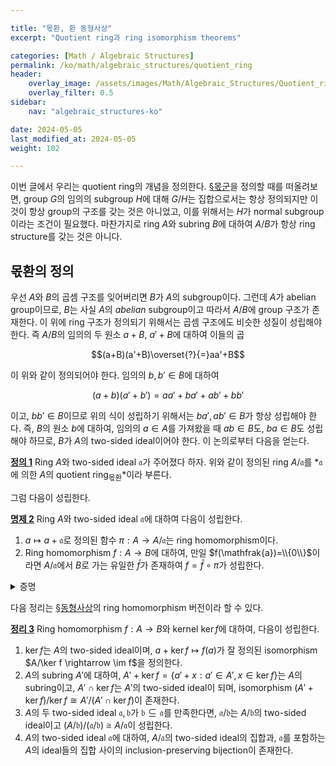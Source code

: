 ```yaml
---

title: "몫환, 환 동형사상"
excerpt: "Quotient ring과 ring isomorphism theorems"

categories: [Math / Algebraic Structures]
permalink: /ko/math/algebraic_structures/quotient_ring
header:
    overlay_image: /assets/images/Math/Algebraic_Structures/Quotient_ring.png
    overlay_filter: 0.5
sidebar: 
    nav: "algebraic_structures-ko"

date: 2024-05-05
last_modified_at: 2024-05-05
weight: 102

---
```


이번 글에서 우리는 quotient ring의 개념을 정의한다. [§몫군](/ko/math/algebraic_structures/quotient_group)을 정의할 때를 떠올려보면, group $G$의 임의의 subgroup $H$에 대해 $G/H$는 집합으로서는 항상 정의되지만 이것이 항상 group의 구조를 갖는 것은 아니었고, 이를 위해서는 $H$가 normal subgroup이라는 조건이 필요했다. 마찬가지로 ring $A$와 subring $B$에 대하여 $A/B$가 항상 ring structure를 갖는 것은 아니다. 

## 몫환의 정의

우선 $A$와 $B$의 곱셈 구조를 잊어버리면 $B$가 $A$의 subgroup이다. 그런데 $A$가 abelian group이므로, $B$는 사실 $A$의 *abelian* subgroup이고 따라서 $A/B$에 group 구조가 존재한다. 이 위에 ring 구조가 정의되기 위해서는 곱셈 구조에도 비슷한 성질이 성립해야 한다. 즉 $A/B$의 임의의 두 원소 $a+B$, $a'+B$에 대하여 이들의 곱

$$(a+B)(a'+B)\overset{?}{=}aa'+B$$

이 위와 같이 정의되어야 한다. 임의의 $b,b'\in B$에 대하여

$$(a+b)(a'+b')=aa'+ba'+ab'+bb'$$

이고, $bb'\in B$이므로 위의 식이 성립하기 위해서는 $ba',ab'\in B$가 항상 성립해야 한다. 즉, $B$의 원소 $b$에 대하여, 임의의 $a\in A$를 가져왔을 때 $ab\in B$도, $ba\in B$도 성립해야 하므로, $B$가 $A$의 two-sided ideal이어야 한다. 이 논의로부터 다음을 얻는다.

<div class="definition" markdown="1">

<ins id="def1">**정의 1**</ins> Ring $A$와 two-sided ideal $\mathfrak{a}$가 주어졌다 하자. 위와 같이 정의된 ring $A/\mathfrak{a}$를 *$\mathfrak{a}$에 의한 $A$의 quotient ring<sub>몫환</sub>*이라 부른다.

</div>

그럼 다음이 성립한다.

<div class="proposition" markdown="1">

<ins id="prop2">**명제 2**</ins> Ring $A$와 two-sided ideal $\mathfrak{a}$에 대하여 다음이 성립한다.

1. $a\mapsto a+\mathfrak{a}$로 정의된 함수 $\pi:A\rightarrow A/\mathfrak{a}$는 ring homomorphism이다.
2. Ring homomorphism $f:A \rightarrow B$에 대하여, 만일 $f(\mathfrak{a})=\\{0\\}$이라면 $A/\mathfrak{a}$에서 $B$로 가는 유일한 $\bar{f}$가 존재하여 $f=\bar{f}\circ\pi$가 성립한다.

</div>
<details class="proof" markdown="1">
<summary>증명</summary>

1. $\pi$가 덧셈에 대해 abelian group homomorphism을 정의한다는 것은 [§몫군](/ko/math/algebraic_structures/quotient_group)의 결과로부터 자명하다. $\pi$가 곱셈을 보존하는 것 또한 위의 논의로부터 자명하며, 따라서 $1+\mathfrak{a}$가 $A/\mathfrak{a}$의 $1$이 되는 것을 확인할 수 있다.
2. 우선 $f$를 abelian group homomorphism으로 생각하자. 그럼 주어진 조건에 의하여 $A$의 subgroup $\mathfrak{a}$가 $\ker f$에 포함되므로, $A/\mathfrak{a}$에서 $B$로 가는 유일한 *group* homomorphism $\bar{f}:A/\mathfrak{a}\rightarrow B$가 존재하여. ([§동형사상, ⁋명제 3](/ko/math/algebraic_structures/isomorphism_theorems#prop3])) $f=\bar{f}\circ\pi$가 성립한다.  
    이제 $A/\mathfrak{a}$의 두 원소 $x+\mathfrak{a}, y+\mathfrak{a}$를 임의로 택하자. 그럼

    $$(x+\mathfrak{a})(y+\mathfrak{a})=xy+\mathfrak{a}=\pi(xy)$$

    이므로, 다음 식

    $$\bar{f}((x+\mathfrak{a})(y+\mathfrak{a}))=\bar{f}(\pi(x)\pi(y))=\bar{f}(\pi(xy))=f(xy)=f(x)f(y)=\bar{f}(\pi(x))\bar{f}(\pi(y))=\bar{f}(x+\mathfrak{a})\bar{f}(y+\mathfrak{a})$$

    에 의해 $\bar{f}$는 곱셈을 보존한다. 비슷하게 $\bar{f}(1+\mathfrak{a})=\bar{f}(\pi(1))=f(1)=1$로부터 $\bar{f}$는 $1$을 $1$로 보낸다. 

</details>

다음 정리는 [§동형사상](/ko/math/algebraic_structures/isomorphism_theorems)의 ring homomorphism 버전이라 할 수 있다.

<div class="proposition" markdown="1">

<ins id="thm3">**정리 3**</ins> Ring homomorphism $f:A \rightarrow B$와 kernel $\ker f$에 대하여, 다음이 성립한다.

1. $\ker f$는 $A$의 two-sided ideal이며, $a+\ker f \mapsto f(a)$가 잘 정의된 isomorphism $A/\ker f \rightarrow \im f$을 정의한다.
2. $A$의 subring $A'$에 대하여, $A'+\ker f=\{a'+x:a'\in A', x\in\ker f\}$는 $A$의 subring이고, $A'\cap\ker f$는 $A'$의 two-sided ideal이 되며, isomorphism $(A'+\ker f)/\ker f\cong A'/(A'\cap \ker f)$이 존재한다. 
3. $A$의 두 two-sided ideal $\mathfrak{a}, \mathfrak{b}$가 $\mathfrak{b}\subseteq \mathfrak{a}$를 만족한다면, $\mathfrak{a}/\mathfrak{b}$는 $A/\mathfrak{b}$의 two-sided ideal이고 $(A/\mathfrak{b})/(\mathfrak{a}/\mathfrak{b})\cong A/\mathfrak{a}$이 성립한다.
4. $A$의 two-sided ideal $\mathfrak{a}$에 대하여, $A/\mathfrak{a}$의 two-sided ideal의 집합과, $\mathfrak{a}$를 포함하는 $A$의 ideal들의 집합 사이의 inclusion-preserving bijection이 존재한다.

</div>